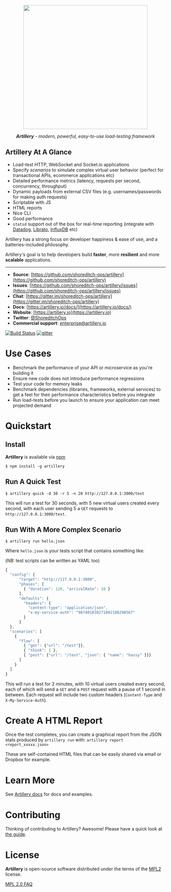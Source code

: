 <p align="center">
<a href="https://artillery.io"><img src="https://dl.dropboxusercontent.com/u/476522/artillery/flag.png" width="390" /></a>
</p>
<p align="center">
<em><strong>Artillery</strong> - modern, powerful, easy-to-use load-testing framework</em>
</p>

## Artillery At A Glance

- Load-test HTTP, WebSocket and Socket.io applications
- Specify *scenarios* to simulate complex virtual user behavior (perfect for transactional APIs, ecommerce applications etc)
- Detailed performance metrics (latency, requests per second, concurrency, throughput)
- Dynamic payloads from external CSV files (e.g. usernames/passwords for making auth requests)
- Scriptable with JS
- HTML reports
- Nice CLI
- Good performance
- `statsd` support out of the box for real-time reporting (integrate with [Datadog](http://docs.datadoghq.com/guides/dogstatsd/), [Librato](https://www.librato.com/docs/kb/collect/collection_agents/stastd.html), [InfluxDB](https://influxdata.com/blog/getting-started-with-sending-statsd-metrics-to-telegraf-influxdb/) etc)

Artillery has a strong focus on developer happiness & ease of use, and a batteries-included philosophy.

Artillery's goal is to help developers build **faster**, more **resilient** and more **scalable** applications.

---

- **Source**: [https://github.com/shoreditch-ops/artillery](https://github.com/shoreditch-ops/artillery)
- **Issues**: [https://github.com/shoreditch-ops/artillery/issues](https://github.com/shoreditch-ops/artillery/issues)
- **Chat**: [https://gitter.im/shoreditch-ops/artillery](https://gitter.im/shoreditch-ops/artillery)
- **Docs**: [https://artillery.io/docs/](https://artillery.io/docs/)
- **Website**: [https://artillery.io](https://artillery.io)
- **Twitter**: [@ShoreditchOps](https://twitter.com/shoreditchops)
- **Commercial support**: [enterprise@artillery.io](enterprise@artillery.io)

[![Build Status](https://travis-ci.org/shoreditch-ops/artillery.svg?branch=master)](https://travis-ci.org/shoreditch-ops/artillery) [![gitter](https://badges.gitter.im/Join%20Chat.svg)](https://gitter.im/shoreditch-ops/artillery)

# Use Cases

- Benchmark the performance of your API or microservice as you're building it
- Ensure new code does not introduce performance regressions
- Test your code for memory leaks
- Benchmark dependencies (libraries, frameworks, external services) to get a
  feel for their performance characteristics before you integrate
- Run load-tests before you launch to ensure your application can meet
  projected demand

# Quickstart

## Install

**Artillery** is available via [npm](http://npmjs.org)

`$ npm install -g artillery`

## Run A Quick Test

`$ artillery quick -d 30 -r 5 -n 20 http://127.0.0.1:3000/test`

This will run a test for 30 seconds, with 5 new virtual users created every second, with each user sending 5 a `GET` requests to `http://127.0.0.1:3000/test`.

## Run With A More Complex Scenario

`$ artillery run hello.json`

Where `hello.json` is your tests script that contains something like:

(*NB:* test scripts can be written as YAML too)

```javascript
{
  "config": {
      "target": "http://127.0.0.1:3000",
      "phases": [
        { "duration": 120, "arrivalRate": 10 }
      ],
      "defaults": {
        "headers": {
          "content-type": "application/json",
          "x-my-service-auth": "987401838271002188298567"
        }
      }
  },
  "scenarios": [
    {
      "flow": [
        { "get": {"url": "/test"}},
        { "think": 1 },
        { "post": {"url": "/test", "json": { "name": "hassy" }}}
      ]
    }
  ]
}
```

This will run a test for 2 minutes, with 10 virtual users created every second, each of which will send a `GET` and a `POST` request with a pause of 1 second in between. Each request will include two custom headers (`Content-Type` and `X-My-Service-Auth`).

# Create A HTML Report

Once the test completes, you can create a graphical report from the JSON stats produced by `artillery run` with:
`artillery report <report_xxxxx.json>`

These are self-contained HTML files that can be easily shared via email or Dropbox for example.

# Learn More

See [Artillery docs](https://artillery.io/docs/) for docs and examples.

# Contributing

Thinking of contributing to Artillery? Awesome! Please have a quick look at [the
guide](CONTRIBUTING.md).

# License

**Artillery** is open-source software distributed under the terms of the
[MPL2](https://www.mozilla.org/en-US/MPL/2.0/) license.

[MPL 2.0 FAQ](https://www.mozilla.org/en-US/MPL/2.0/FAQ/)
